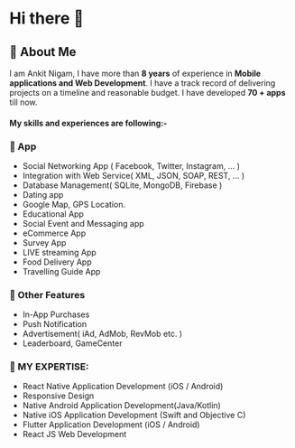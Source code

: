# Hi there 👋

## 🚀 About Me
<p>
   I am  Ankit Nigam, I have more than <b>8 years</b> of experience in <b>Mobile applications and Web Development</b>. I have a track record of delivering projects on a timeline and reasonable budget. I have developed <b> 70 + apps </b> till now.


   
   #### My skills and experiences are following:-

  ### 🚀 App
  
   - Social Networking App ( Facebook, Twitter, Instagram, ... )
   - Integration with Web Service( XML, JSON, SOAP, REST, ... )
   - Database Management( SQLite, MongoDB, Firebase )
   - Dating app
   - Google Map, GPS Location.
   - Educational App
   - Social Event and Messaging app
   - eCommerce App
   - Survey App
   - LIVE streaming App
   - Food Delivery App
   - Travelling Guide App
   
  
 ### 🚀 Other Features
   - In-App Purchases
   - Push Notification
   - Advertisement( iAd, AdMob, RevMob etc. )
   - Leaderboard, GameCenter

### 🚀 MY EXPERTISE:
   - React Native Application Development (iOS / Android)
   - Responsive Design
   - Native Android Application Development(Java/Kotlin)
   - Native iOS Application Development (Swift and Objective C)
   - Flutter Application Development (iOS / Android)
   - React JS Web Development
   

  
<!-- - 🔭 I’m currently working on ...
- 🌱 I’m currently learning ...
- 👯 I’m looking to collaborate on ...
- 🤔 I’m looking for help with ...
- 💬 Ask me about ...
- 📫 How to reach me: ...
- 😄 Pronouns: ...
- ⚡ Fun fact: ... -->
